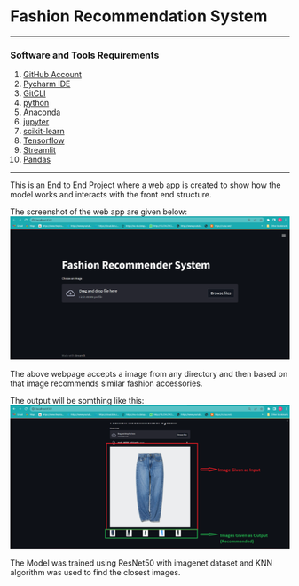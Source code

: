 # Fashion Recommendation System

-----------------------------
### Software and Tools Requirements
1. [GitHub Account](https://www.github.com)<br>
2. [Pycharm IDE](https://www.jetbrains.com/pycharm)<br>
3. [GitCLI](https://git-scm.com/downloads)
4. [python]()
5. [Anaconda]()
6. [jupyter]()
7. [scikit-learn]()
8. [Tensorflow]()
9. [Streamlit]()
10. [Pandas]()

---------------------------
This is an End to End Project where a web app is created to show how the model works and
interacts with the front end structure.

The screenshot of the web app are given below:
![Web app](screenshots/pic1.png)

The above webpage accepts a image from any directory and then based
on that image recommends similar fashion accessories.

The output will be somthing like this:
![Web app](screenshots/pic2.png)

The Model was trained using ResNet50 with imagenet dataset
and KNN algorithm was used to find the closest images.

